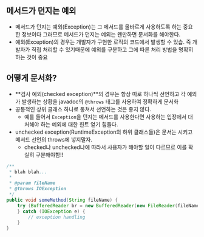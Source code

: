 ##  메서드가 던지는 예외

- 메서드가 던지는 예외(Exception)는 그 메서드를 올바르게 사용하도록 하는 중요한 정보이다 그러므로 메서드가 던지는 예외는 왠만하면 문서화를 해야한다.
- 예외(Exception)의 경우는 개발자가 구현한 로직의 코드에서 발생할 수 있습. 즉 개발자가 직접 처리할 수 있기때문에 예외를 구분하고 그에 따른 처리 방법을 명확히하는 것이 중요



## 어떻게 문서화?

- **검사 예외(checked exception)**의 경우는 항상 따로 하나씩 선언하고 각 예외가 발생하는 상황을 javadoc의 `@throws` 태그를 사용하여 정확하게 문서화
- 공통적인 상위 클래스 하나로 퉁쳐서 선언하는 것은 좋지 않다.
	- 예를 들어서 `Exception`을 던지는 메서드를 사용한다면 사용하는 입장에서 대처해야 하는 예외에 대한 힌트 얻기 힘들다.
- unchecked exception(RuntimeException의 하위 클래스들)은 문서는 시키고 메서드 선언의 throws에 넣지말자.
	- checked냐 unchecked냐에 따라서 사용자가 해야할 일이 다르므로 이를 확실히 구분해야함!!

```java
/**
 * blah blah...
 *
 * @param fileName
 * @throws IOException
 */
public void someMethod(String fileName) {
    try (BufferedReader br = new BufferedReader(new FileReader(fileName))) {
    } catch (IOException e) {
        // exception handling
    }
}
```
